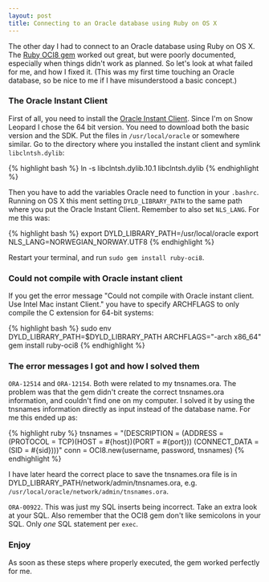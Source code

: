 ```yaml
---
layout: post
title: Connecting to an Oracle database using Ruby on OS X
---
```


The other day I had to connect to an Oracle database using Ruby on OS X. The [Ruby OCI8 gem](http://ruby-oci8.rubyforge.org/) worked out great, but were poorly documented, especially when things didn't work as planned. So let's look at what failed for me, and how I fixed it. (This was my first time touching an Oracle database, so be nice to me if I have misunderstood a basic concept.)

### The Oracle Instant Client

First of all, you need to install the [Oracle Instant Client](http://www.oracle.com/technology/software/tech/oci/instantclient/htdocs/intel_macsoft.html). Since I'm on Snow Leopard I chose the 64 bit version. You need to download both the basic version and the SDK. Put the files in `/usr/local/oracle` or somewhere similar. Go to the directory where you installed the instant client and symlink `libclntsh.dylib`:

{% highlight bash %}
ln -s libclntsh.dylib.10.1 libclntsh.dylib
{% endhighlight %}

Then you have to add the variables Oracle need to function in your `.bashrc`. Running on OS X this ment setting `DYLD_LIBRARY_PATH` to the same path where you put the Oracle Instant Client. Remember to also set `NLS_LANG`. For me this was:

{% highlight bash %}
export DYLD_LIBRARY_PATH=/usr/local/oracle
export NLS_LANG=NORWEGIAN_NORWAY.UTF8
{% endhighlight %}

Restart your terminal, and run `sudo gem install ruby-oci8`.

### Could not compile with Oracle instant client

If you get the error message "Could not compile with Oracle instant client. Use Intel Mac instant Client." you have to specify ARCHFLAGS to only compile the C extension for 64-bit systems:

{% highlight bash %}
sudo env DYLD_LIBRARY_PATH=$DYLD_LIBRARY_PATH ARCHFLAGS="-arch x86_64" gem install ruby-oci8
{% endhighlight %}

### The error messages I got and how I solved them

`ORA-12514` and `ORA-12154`. Both were related to my tnsnames.ora. The problem was that the gem didn't create the correct tnsnames.ora information, and couldn't find one on my computer. I solved it by using the tnsnames information directly as input instead of the database name. For me this ended up as:

{% highlight ruby %}
tnsnames = "(DESCRIPTION = (ADDRESS = (PROTOCOL = TCP)(HOST = #{host})(PORT = #{port})) (CONNECT_DATA = (SID = #{sid})))"
conn     = OCI8.new(username, password, tnsnames)
{% endhighlight %}

I have later heard the correct place to save the tnsnames.ora file is in DYLD_LIBRARY_PATH/network/admin/tnsnames.ora, e.g. `/usr/local/oracle/network/admin/tnsnames.ora`.

`ORA-00922`. This was just my SQL inserts being incorrect. Take an extra look at your SQL. Also remember that the OCI8 gem don't like semicolons in your SQL. Only _one_ SQL statement per `exec`.

### Enjoy

As soon as these steps where properly executed, the gem worked perfectly for me.
